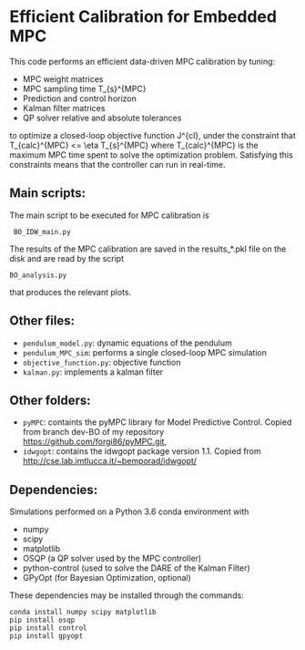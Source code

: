 # Efficient Calibration for Embedded MPC

This code performs an efficient data-driven MPC calibration by tuning:

 * MPC weight matrices
 * MPC sampling time T_{s}^{MPC}
 * Prediction and control horizon
 * Kalman filter matrices
 * QP solver relative and absolute tolerances

to optimize a closed-loop objective function J^{cl}, under the constraint that T_{calc}^{MPC} <= \eta T_{s}^{MPC} where T_{calc}^{MPC} is the maximum MPC time spent to solve the optimization problem.
Satisfying this constraints means that the controller can run in real-time.

## Main scripts: 

The main script to be executed for MPC calibration is

`` BO_IDW_main.py``

The results of the MPC calibration are saved in the results_*.pkl file
 on the disk and are read by the script

``BO_analysis.py``

that produces the relevant plots.
## Other files:
 * ``pendulum_model.py``: dynamic equations of the pendulum 
 * ``pendulum_MPC_sim``: performs a single closed-loop MPC simulation
 * ``objective_function.py``: objective function
 * ``kalman.py``: implements a kalman filter

## Other folders:
 * ``pyMPC``: containts the pyMPC library for Model Predictive Control. Copied from branch dev-BO of my repository <https://github.com/forgi86/pyMPC.git>, 
 * ``idwgopt``: contains the idwgopt package version 1.1. Copied from <http://cse.lab.imtlucca.it/~bemporad/idwgopt/> 
## Dependencies:

Simulations performed on a Python 3.6 conda environment with

 * numpy
 * scipy
 * matplotlib
 * OSQP (a QP solver used by the MPC controller)
 * python-control (used to solve the DARE of the Kalman Filter)
 * GPyOpt (for Bayesian Optimization, optional) 

These dependencies may be installed through the commands:
```
conda install numpy scipy matplotlib
pip install osqp
pip install control
pip install gpyopt
```
